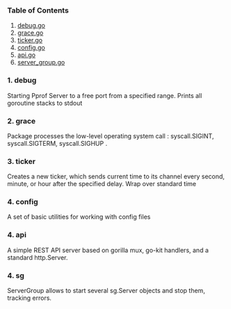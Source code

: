 ### Table of Contents
1. [debug.go](#debug)
2. [grace.go](#grace)
3. [ticker.go](#ticker)
4. [config.go](#utils)
5. [api.go](#api)
5. [server_group.go](#sg)

<a name="debug" />

### 1. debug

Starting Pprof Server to a free port from a specified range.  Prints all goroutine stacks to stdout

<a name="grace" />

### 2. grace

Package processes the low-level operating system call : syscall.SIGINT, syscall.SIGTERM, syscall.SIGHUP .

<a name="ticker" />

### 3. ticker

Creates a new ticker, which sends current time to its channel every second, minute, or hour after the specified delay.
Wrap over standard time

<a name="utils" />

### 4. config

A set of basic utilities for working with config files

<a name="api" />

### 4. api

A simple REST API server based on gorilla mux, go-kit handlers, and a standard http.Server.

### 4. sg

ServerGroup allows to start several sg.Server objects and stop them, tracking errors.

